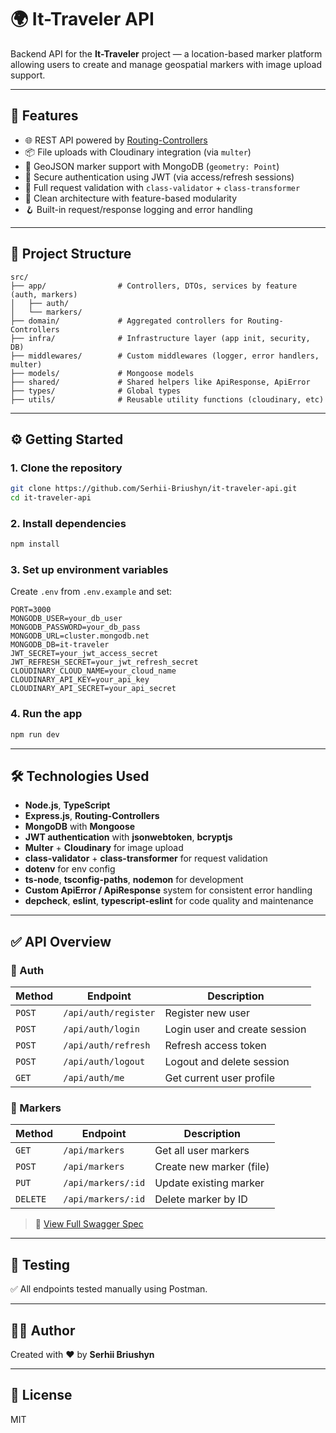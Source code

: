 # 🌍 It-Traveler API

Backend API for the **It-Traveler** project — a location-based marker platform allowing users to create and manage geospatial markers with image upload support.

---

## 🚀 Features

- 🌐 REST API powered by [Routing-Controllers](https://github.com/typestack/routing-controllers)
- 📦 File uploads with Cloudinary integration (via `multer`)
- 🧭 GeoJSON marker support with MongoDB (`geometry: Point`)
- 🔐 Secure authentication using JWT (via access/refresh sessions)
- 🧾 Full request validation with `class-validator` + `class-transformer`
- 📁 Clean architecture with feature-based modularity
- 🪝 Built-in request/response logging and error handling

---

## 📁 Project Structure

```
src/
├── app/                # Controllers, DTOs, services by feature (auth, markers)
│   ├── auth/
│   └── markers/
├── domain/             # Aggregated controllers for Routing-Controllers
├── infra/              # Infrastructure layer (app init, security, DB)
├── middlewares/        # Custom middlewares (logger, error handlers, multer)
├── models/             # Mongoose models
├── shared/             # Shared helpers like ApiResponse, ApiError
├── types/              # Global types
├── utils/              # Reusable utility functions (cloudinary, etc)
```

---

## ⚙️ Getting Started

### 1. Clone the repository

```bash
git clone https://github.com/Serhii-Briushyn/it-traveler-api.git
cd it-traveler-api
```

### 2. Install dependencies

```bash
npm install
```

### 3. Set up environment variables

Create `.env` from `.env.example` and set:

```
PORT=3000
MONGODB_USER=your_db_user
MONGODB_PASSWORD=your_db_pass
MONGODB_URL=cluster.mongodb.net
MONGODB_DB=it-traveler
JWT_SECRET=your_jwt_access_secret
JWT_REFRESH_SECRET=your_jwt_refresh_secret
CLOUDINARY_CLOUD_NAME=your_cloud_name
CLOUDINARY_API_KEY=your_api_key
CLOUDINARY_API_SECRET=your_api_secret
```

### 4. Run the app

```bash
npm run dev
```

---

## 🛠 Technologies Used

- **Node.js**, **TypeScript**
- **Express.js**, **Routing-Controllers**
- **MongoDB** with **Mongoose**
- **JWT authentication** with **jsonwebtoken**, **bcryptjs**
- **Multer** + **Cloudinary** for image upload
- **class-validator** + **class-transformer** for request validation
- **dotenv** for env config
- **ts-node**, **tsconfig-paths**, **nodemon** for development
- **Custom ApiError / ApiResponse** system for consistent error handling
- **depcheck**, **eslint**, **typescript-eslint** for code quality and maintenance

---

## ✅ API Overview

### 🔐 Auth

| Method | Endpoint             | Description                   |
| ------ | -------------------- | ----------------------------- |
| `POST` | `/api/auth/register` | Register new user             |
| `POST` | `/api/auth/login`    | Login user and create session |
| `POST` | `/api/auth/refresh`  | Refresh access token          |
| `POST` | `/api/auth/logout`   | Logout and delete session     |
| `GET`  | `/api/auth/me`       | Get current user profile      |

### 📍 Markers

| Method   | Endpoint           | Description              |
| -------- | ------------------ | ------------------------ |
| `GET`    | `/api/markers`     | Get all user markers     |
| `POST`   | `/api/markers`     | Create new marker (file) |
| `PUT`    | `/api/markers/:id` | Update existing marker   |
| `DELETE` | `/api/markers/:id` | Delete marker by ID      |

> 🧾 [View Full Swagger Spec](https://your-domain.com/docs/swagger)

---

## 🧪 Testing

✅ All endpoints tested manually using Postman.

---

## 🧑‍💻 Author

Created with ❤️ by **Serhii Briushyn**

---

## 📜 License

MIT
